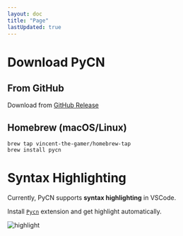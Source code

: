 ```yaml
---
layout: doc
title: "Page"
lastUpdated: true
---
```


# Download PyCN

## From GitHub

Download from [GitHub Release](https://github.com/Vincent-the-gamer/pycn/releases)

## Homebrew (macOS/Linux)
```shell
brew tap vincent-the-gamer/homebrew-tap
brew install pycn
```

# Syntax Highlighting

Currently, PyCN supports **syntax highlighting** in VSCode.

Install [`Pycn`](https://marketplace.visualstudio.com/items?itemName=vincent-the-gamer.vscode-pycn) extension and get highlight automatically.

![highlight](/imgs/highlight.png)